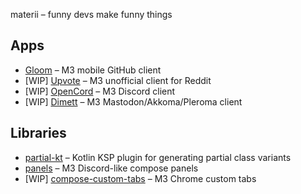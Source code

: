 materii – funny devs make funny things

## Apps

- [Gloom](https://github.com/MateriiApps/Gloom) – M3 mobile GitHub client
- \[WIP] [Upvote](https://github.com/MateriiApps/Upvote) – M3 unofficial client for Reddit
- \[WIP] [OpenCord](https://github.com/MateriiApps/OpenCord) – M3 Discord client
- \[WIP] [Dimett](https://github.com/MateriiApps/Dimett) – M3 Mastodon/Akkoma/Pleroma client

## Libraries

- [partial-kt](https://github.com/MateriiApps/partial-kt) – Kotlin KSP plugin for generating partial class variants
- [panels](https://github.com/MateriiApps/panels) – M3 Discord-like compose panels
- \[WIP] [compose-custom-tabs](https://github.com/MateriiApps/compose-custom-tabs) – M3 Chrome custom tabs
